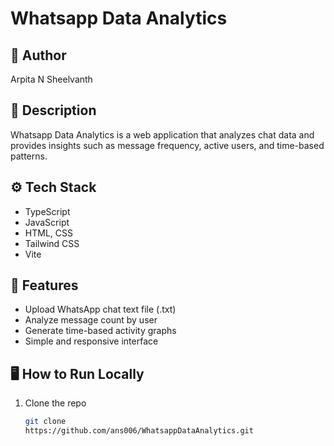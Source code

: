 # Whatsapp Data Analytics

## 👤 Author
Arpita N Sheelvanth  

## 📖 Description
Whatsapp Data Analytics is a web application that analyzes chat data and provides insights such as message frequency, active users, and time-based patterns.  

## ⚙️ Tech Stack
- TypeScript  
- JavaScript  
- HTML, CSS  
- Tailwind CSS  
- Vite  

## 🚀 Features
- Upload WhatsApp chat text file (.txt)  
- Analyze message count by user  
- Generate time-based activity graphs  
- Simple and responsive interface  

## 🖥️ How to Run Locally
1. Clone the repo  
   ```bash
   git clone
   https://github.com/ans006/WhatsappDataAnalytics.git

